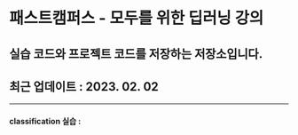 # 패스트캠퍼스 - 모두를 위한 딥러닝 강의 
## 실습 코드와 프로젝트 코드를 저장하는 저장소입니다.

## 최근 업데이트 : 2023. 02. 02

*****
#### classification 실습 : 
